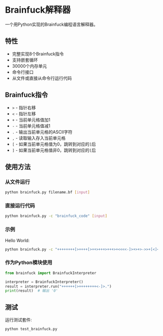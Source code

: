 # Brainfuck解释器

一个用Python实现的Brainfuck编程语言解释器。

## 特性

- 完整实现8个Brainfuck指令
- 支持嵌套循环
- 30000个内存单元
- 命令行接口
- 从文件或直接从命令行运行代码

## Brainfuck指令

- `>` - 指针右移
- `<` - 指针左移  
- `+` - 当前单元格值加1
- `-` - 当前单元格值减1
- `.` - 输出当前单元格的ASCII字符
- `,` - 读取输入存入当前单元格
- `[` - 如果当前单元格值为0，跳转到对应的`]`后
- `]` - 如果当前单元格值非0，跳转到对应的`[`后

## 使用方法

### 从文件运行
```bash
python brainfuck.py filename.bf [input]
```

### 直接运行代码
```bash
python brainfuck.py -c "brainfuck_code" [input]
```

### 示例

Hello World:
```bash
python brainfuck.py -c "++++++++[>++++[>++>+++>+++>+<<<<-]>+>+>->>+[<]<-]>>.>---.+++++++..+++.>>.<-.<.+++.------.--------.>>+.>++."
```

### 作为Python模块使用
```python
from brainfuck import BrainfuckInterpreter

interpreter = BrainfuckInterpreter()
result = interpreter.run("++++++[>++++++++<-]>.")
print(result)  # 输出 '0'
```

## 测试

运行测试套件:
```bash
python test_brainfuck.py
```